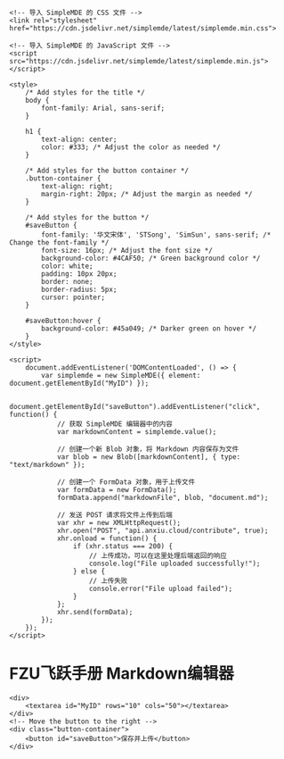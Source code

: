 <!DOCTYPE html>
<html lang="en">
<head>
    <meta charset="UTF-8">
    <meta name="viewport" content="width=device-width, initial-scale=1.0">
    <title>Flying-book</title>
    
    <!-- 导入 SimpleMDE 的 CSS 文件 -->
    <link rel="stylesheet" href="https://cdn.jsdelivr.net/simplemde/latest/simplemde.min.css">

    <!-- 导入 SimpleMDE 的 JavaScript 文件 -->
    <script src="https://cdn.jsdelivr.net/simplemde/latest/simplemde.min.js"></script>

    <style>
        /* Add styles for the title */
        body {
            font-family: Arial, sans-serif;
        }

        h1 {
            text-align: center;
            color: #333; /* Adjust the color as needed */
        }

        /* Add styles for the button container */
        .button-container {
            text-align: right;
            margin-right: 20px; /* Adjust the margin as needed */
        }

        /* Add styles for the button */
        #saveButton {
            font-family: '华文宋体', 'STSong', 'SimSun', sans-serif; /* Change the font-family */
            font-size: 16px; /* Adjust the font size */
            background-color: #4CAF50; /* Green background color */
            color: white;
            padding: 10px 20px;
            border: none;
            border-radius: 5px;
            cursor: pointer;
        }

        #saveButton:hover {
            background-color: #45a049; /* Darker green on hover */
        }
    </style>

    <script>
        document.addEventListener('DOMContentLoaded', () => {
            var simplemde = new SimpleMDE({ element: document.getElementById("MyID") });

            document.getElementById("saveButton").addEventListener("click", function() {
                // 获取 SimpleMDE 编辑器中的内容
                var markdownContent = simplemde.value();

                // 创建一个新 Blob 对象，将 Markdown 内容保存为文件
                var blob = new Blob([markdownContent], { type: "text/markdown" });

                // 创建一个 FormData 对象，用于上传文件
                var formData = new FormData();
                formData.append("markdownFile", blob, "document.md");

                // 发送 POST 请求将文件上传到后端
                var xhr = new XMLHttpRequest();
                xhr.open("POST", "api.anxiu.cloud/contribute", true);
                xhr.onload = function() {
                    if (xhr.status === 200) {
                        // 上传成功，可以在这里处理后端返回的响应
                        console.log("File uploaded successfully!");
                    } else {
                        // 上传失败
                        console.error("File upload failed");
                    }
                };
                xhr.send(formData);
            });
        });
    </script>
</head>
<body>
    <!-- Add a title for the page -->
    <h1>FZU飞跃手册 Markdown编辑器</h1>

    <div>
        <textarea id="MyID" rows="10" cols="50"></textarea>
    </div>
    <!-- Move the button to the right -->
    <div class="button-container">
        <button id="saveButton">保存并上传</button>
    </div>
</body>
</html>
